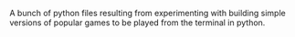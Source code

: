 A bunch of python files resulting from experimenting with building simple versions of popular games to be played from the terminal in python.
